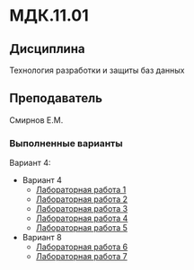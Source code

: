 # МДК.11.01

## Дисциплина
Технология разработки и защиты баз данных

## Преподаватель
Смирнов Е.М.

### Выполненные варианты
Вариант 4:
- Вариант 4
    - [Лабораторная работа 1](https://github.com/NotKohtpojiep/IDC-11-01/tree/develop/Лабораторная%20работа%201)
    - [Лабораторная работа 2](https://github.com/NotKohtpojiep/IDC-11-01/tree/develop/Лабораторная%20работа%202)
    - [Лабораторная работа 3](https://github.com/NotKohtpojiep/IDC-11-01/tree/develop/Лабораторная%20работа%203)
    - [Лабораторная работа 4](https://github.com/NotKohtpojiep/IDC-11-01/tree/develop/Лабораторная%20работа%204)
    - [Лабораторная работа 5](https://github.com/NotKohtpojiep/IDC-11-01/tree/develop/Лабораторная%20работа%205)
- Вариант 8
    - [Лабораторная работа 6](https://github.com/NotKohtpojiep/IDC-11-01/tree/develop/Лабораторная%20работа%206)
    - [Лабораторная работа 7](https://github.com/NotKohtpojiep/IDC-11-01/tree/develop/Лабораторная%20работа%207)
